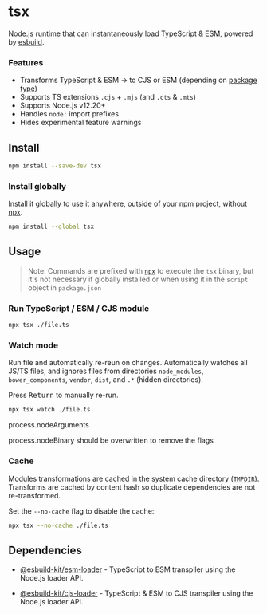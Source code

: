 # tsx

Node.js runtime that can instantaneously load TypeScript & ESM, powered by [esbuild](https://esbuild.github.io/).

### Features
- Transforms TypeScript & ESM → to CJS or ESM (depending on [package type](https://nodejs.org/api/packages.html#type))
- Supports TS extensions `.cjs` + `.mjs` (and `.cts` & `.mts`)
- Supports Node.js v12.20+
- Handles `node:` import prefixes
- Hides experimental feature warnings

## Install
```sh
npm install --save-dev tsx
```

### Install globally
Install it globally to use it anywhere, outside of your npm project, without [npx](https://docs.npmjs.com/cli/v8/commands/npx).
```sh
npm install --global tsx
```

## Usage

> Note: Commands are prefixed with [`npx`](https://docs.npmjs.com/cli/v8/commands/npx) to execute the `tsx` binary, but it's not necessary if globally installed or when using it in the `script` object in `package.json`

### Run TypeScript / ESM / CJS module

```sh
npx tsx ./file.ts
```

### Watch mode
Run file and automatically re-reun on changes.
Automatically watches all JS/TS files, and ignores files from directories `node_modules`, `bower_components`, `vendor`, `dist`, and `.*` (hidden directories).

Press <kbd>Return</kbd> to manually re-run.

```sh
npx tsx watch ./file.ts
```


process.nodeArguments

process.nodeBinary should be overwritten to remove the flags


### Cache
Modules transformations are cached in the system cache directory ([`TMPDIR`](https://en.wikipedia.org/wiki/TMPDIR)). Transforms are cached by content hash so duplicate dependencies are not re-transformed.

Set the `--no-cache` flag to disable the cache:

```sh
npx tsx --no-cache ./file.ts
```

## Dependencies

- [@esbuild-kit/esm-loader](https://github.com/esbuild-kit/esm-loader) - TypeScript to ESM transpiler using the Node.js loader API.

- [@esbuild-kit/cjs-loader](https://github.com/esbuild-kit/cjs-loader) - TypeScript & ESM to CJS transpiler using the Node.js loader API.
